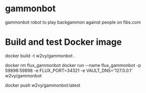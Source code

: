 # gammonbot
gammonbot robot to play backgammon against people on fibs.com

# Build and test Docker image

docker build -t w2vy/gammonbot .

docker rm flux_gammonbot
docker run --name flux_gammonbot -p 59898:59898 -e FLUX_PORT=34321 -e VAULT_DNS='127.0.0.1' w2vy/gammonbot

docker push w2vy/gammonbot:latest